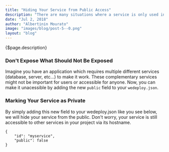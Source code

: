 ```yaml
---
title: "Hiding Your Service from Public Access"
description: "There are many situations where a service is only used inside a project. In these cases, you may not want these services to be accessible by guests. Now you can hide any service you want by adding a new field to your wedeploy.json"
date: "Jul 2, 2018"
author: "Albertinin Mourato"
image: "images/blog/post-5--0.png"
layout: "blog"
---
```


<article>

{$page.description}

### Don't Expose What Should Not Be Exposed

Imagine you have an application which requires multiple different services (database, server, etc...) to make it work. These complementary services might not be important for users or accessible for anyone. Now, you can make it unacessible by adding the new `public` field to your `wedeploy.json`.

### Marking Your Service as Private

By simply adding this new field to your wedeploy.json like you see below, we will hide your service from the public. Don't worry, your service is still accessible to other services in your project via its hostname.

```application/json
{
    "id": "myservice",
    "public": false
}
```

</article>